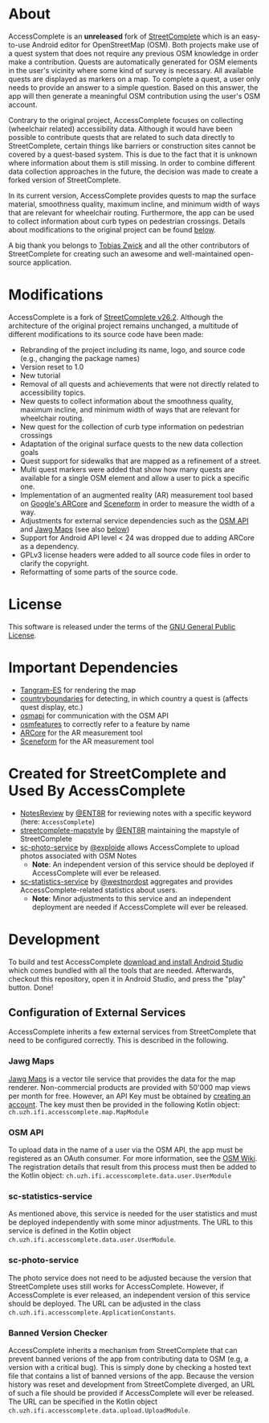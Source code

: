 # About

AccessComplete is an **unreleased** fork of [StreetComplete](https://github.com/streetcomplete/StreetComplete) which is an easy-to-use Android editor for OpenStreetMap (OSM). Both projects make use of a quest system that does not require any previous OSM knowledge in order make a contribution. Quests are automatically generated for OSM elements in the user's vicinity where some kind of survey is necessary. All available quests are displayed as markers on a map. To complete a quest, a user only needs to provide an answer to a simple question. Based on this answer, the app will then generate a meaningful OSM contribution using the user's OSM account.

Contrary to the original project, AccessComplete focuses on collecting (wheelchair related) accessibility data. Although it would have been possible to contribute quests that are related to such data directly to StreetComplete, certain things like barriers or construction sites cannot be covered by a quest-based system. This is due to the fact that it is unknown where information about them is still missing. In order to combine different data collection approaches in the future, the decision was made to create a forked version of StreetComplete.

In its current version, AccessComplete provides quests to map the surface material, smoothness quality, maximum incline, and minimum width of ways that are relevant for wheelchair routing. Furthermore, the app can be used to collect information about curb types on pedestrian crossings. Details about modifications to the original project can be found [below](#Modifications).

A big thank you belongs to [Tobias Zwick](https://github.com/westnordost/) and all the other contributors of StreetComplete for creating such an awesome and well-maintained open-source application.


# Modifications

AccessComplete is a fork of [StreetComplete v26.2](https://github.com/streetcomplete/StreetComplete/tree/v26.2). Although the architecture of the original project remains unchanged, a multitude of different modifications to its source code have been made:

* Rebranding of the project including its name, logo, and source code (e.g., changing the package names)
* Version reset to 1.0
* New tutorial
* Removal of all quests and achievements that were not directly related to accessibility topics.
* New quests to collect information about the smoothness quality, maximum incline, and minimum width of ways that are relevant for wheelchair routing.
* New quest for the collection of curb type information on pedestrian crossings
* Adaptation of the original surface quests to the new data collection goals
* Quest support for sidewalks that are mapped as a refinement of a street.
* Multi quest markers were added that show how many quests are available for a single OSM element and allow a user to pick a specific one.
* Implementation of an augmented reality (AR) measurement tool based on [Google's ARCore](https://developers.google.com/ar) and [Sceneform](https://developers.google.com/sceneform/develop) in order to measure the width of a way.
* Adjustments for external service dependencies such as the [OSM API](https://wiki.openstreetmap.org/wiki/API_v0.6) and [Jawg Maps](https://www.jawg.io) (see also [below](#Development))
* Support for Android API level < 24 was dropped due to adding ARCore as a dependency.
* GPLv3 license headers were added to all source code files in order to clarify the copyright.
* Reformatting of some parts of the source code.


# License

This software is released under the terms of the [GNU General Public License](http://www.gnu.org/licenses/gpl-3.0.html).


# Important Dependencies

* [Tangram-ES](https://github.com/tangrams/tangram-es/) for rendering the map
* [countryboundaries](https://github.com/westnordost/countryboundaries) for detecting, in which country a quest is (affects quest display, etc.)
* [osmapi](https://github.com/westnordost/osmapi) for communication with the OSM API
* [osmfeatures](https://github.com/westnordost/osmfeatures) to correctly refer to a feature by name
* [ARCore](https://developers.google.com/ar) for the AR measurement tool
* [Sceneform](https://developers.google.com/sceneform/develop) for the AR measurement tool


# Created for StreetComplete and Used By AccessComplete

* [NotesReview](https://github.com/ENT8R/NotesReview) by [@ENT8R](https://github.com/ENT8R) for reviewing notes with a specific keyword (here: `AccessComplete`)
* [streetcomplete-mapstyle](https://github.com/ENT8R/streetcomplete-mapstyle) by [@ENT8R](https://github.com/ENT8R) maintaining the mapstyle of StreetComplete
* [sc-photo-service](https://github.com/exploide/sc-photo-service) by [@exploide](https://github.com/exploide) allows AccessComplete to upload photos associated with OSM Notes
    * **Note**: An independent version of this service should be deployed if AccessComplete will ever be released.
* [sc-statistics-service](https://github.com/westnordost/sc-statistics-service) by [@westnordost](https://github.com/westnordost) aggregates and provides AccessComplete-related statistics about users.
    * **Note**: Minor adjustments to this service and an independent deployment are needed if AccessComplete will ever be released.


# Development

To build and test AccessComplete [download and install Android Studio](https://developer.android.com/studio/) which comes bundled with all the tools that are needed. Afterwards, checkout this repository, open it in Android Studio, and press the "play" button. Done!

## Configuration of External Services
AccessComplete inherits a few external services from StreetComplete that need to be configured correctly. This is described in the following.

### Jawg Maps
[Jawg Maps](https://www.jawg.io) is a vector tile service that provides the data for the map renderer. Non-commercial products are provided with 50'000 map views per month for free. However, an API Key must be obtained by [creating an account](https://www.jawg.io/en/pricing). The key must then be provided in the following Kotlin object: `ch.uzh.ifi.accesscomplete.map.MapModule`

### OSM API
To upload data in the name of a user via the OSM API, the app must be registered as an OAuth consumer. For more information, see the [OSM Wiki](https://wiki.openstreetmap.org/wiki/OAuth). The registration details that result from this process must then be added to the Kotlin object: `ch.uzh.ifi.accesscomplete.data.user.UserModule`

### sc-statistics-service
As mentioned above, this service is needed for the user statistics and must be deployed independently with some minor adjustments. The URL to this service is defined in the Kotlin object `ch.uzh.ifi.accesscomplete.data.user.UserModule`.

### sc-photo-service
The photo service does not need to be adjusted because the version that StreetComplete uses still works for AccessComplete. However, if AccessComplete is ever released, an independent version of this service should be deployed. The URL can be adjusted in the class `ch.uzh.ifi.accesscomplete.ApplicationConstants`.

### Banned Version Checker
AccessComplete inherits a mechanism from StreetComplete that can prevent banned verions of the app from contributing data to OSM (e.g, a version with a critical bug). This is simply done by checking a hosted text file that contains a list of banned versions of the app. Because the version history was reset and development from StreetComplete diverged, an URL of such a file should be provided if AccessComplete will ever be released. The URL can be specified in the Kotlin object `ch.uzh.ifi.accesscomplete.data.upload.UploadModule`.
